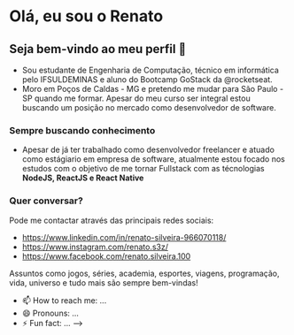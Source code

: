 # Olá, eu sou o Renato
## Seja bem-vindo ao meu perfil 👋

- Sou estudante de Engenharia de Computação, técnico em informática pelo IFSULDEMINAS e aluno do Bootcamp GoStack da @rocketseat.
- Moro em Poços de Caldas - MG e pretendo me mudar para São Paulo - SP quando me formar. Apesar do meu curso ser integral estou buscando um posição no mercado como desenvolvedor de software.

### Sempre buscando conhecimento

- Apesar de já ter trabalhado como desenvolvedor freelancer e atuado como estágiario em empresa de software, atualmente estou focado nos estudos com o objetivo de me tornar Fullstack com as técnologias <b>NodeJS, ReactJS e React Native</b>
 
### Quer conversar?

Pode me contactar através das principais redes sociais:

- https://www.linkedin.com/in/renato-silveira-966070118/
- https://www.instagram.com/renato.s3z/
- https://www.facebook.com/renato.silveira.100

Assuntos como jogos, séries, academia, esportes, viagens, programação, vida, universo e tudo mais são sempre bem-vindas!

- 📫 How to reach me: ...
- 😄 Pronouns: ...
- ⚡ Fun fact: ...
-->
